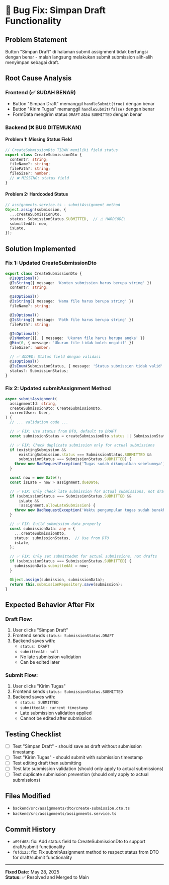 # 🐛 Bug Fix: Simpan Draft Functionality

## **Problem Statement**
Button "Simpan Draft" di halaman submit assignment tidak berfungsi dengan benar - malah langsung melakukan submit submission alih-alih menyimpan sebagai draft.

## **Root Cause Analysis**

### **Frontend (✅ SUDAH BENAR)**
- Button "Simpan Draft" memanggil `handleSubmit(true)` dengan benar
- Button "Kirim Tugas" memanggil `handleSubmit(false)` dengan benar  
- FormData mengirim status `DRAFT` atau `SUBMITTED` dengan benar

### **Backend (❌ BUG DITEMUKAN)**

#### **Problem 1: Missing Status Field**
```typescript
// CreateSubmissionDto TIDAK memiliki field status
export class CreateSubmissionDto {
  content?: string;
  fileName?: string;
  filePath?: string;
  fileSize?: number;
  // ❌ MISSING: status field
}
```

#### **Problem 2: Hardcoded Status**
```typescript
// assignments.service.ts - submitAssignment method
Object.assign(submission, {
  ...createSubmissionDto,
  status: SubmissionStatus.SUBMITTED,  // ⚠️ HARDCODE!
  submittedAt: now,
  isLate,
});
```

## **Solution Implemented**

### **Fix 1: Updated CreateSubmissionDto**
```typescript
export class CreateSubmissionDto {
  @IsOptional()
  @IsString({ message: 'Konten submission harus berupa string' })
  content?: string;

  @IsOptional()
  @IsString({ message: 'Nama file harus berupa string' })
  fileName?: string;

  @IsOptional()
  @IsString({ message: 'Path file harus berupa string' })
  filePath?: string;

  @IsOptional()
  @IsNumber({}, { message: 'Ukuran file harus berupa angka' })
  @Min(0, { message: 'Ukuran file tidak boleh negatif' })
  fileSize?: number;

  // ✅ ADDED: Status field dengan validasi
  @IsOptional()
  @IsEnum(SubmissionStatus, { message: 'Status submission tidak valid' })
  status?: SubmissionStatus;
}
```

### **Fix 2: Updated submitAssignment Method**
```typescript
async submitAssignment(
  assignmentId: string,
  createSubmissionDto: CreateSubmissionDto,
  currentUser: User,
) {
  // ... validation code ...

  // ✅ FIX: Use status from DTO, default to DRAFT
  const submissionStatus = createSubmissionDto.status || SubmissionStatus.DRAFT;

  // ✅ FIX: Check duplicate submission only for actual submissions
  if (existingSubmission && 
      existingSubmission.status === SubmissionStatus.SUBMITTED && 
      submissionStatus === SubmissionStatus.SUBMITTED) {
    throw new BadRequestException('Tugas sudah dikumpulkan sebelumnya');
  }

  const now = new Date();
  const isLate = now > assignment.dueDate;

  // ✅ FIX: Only check late submission for actual submissions, not drafts
  if (submissionStatus === SubmissionStatus.SUBMITTED && 
      isLate && 
      !assignment.allowLateSubmission) {
    throw new BadRequestException('Waktu pengumpulan tugas sudah berakhir');
  }

  // ✅ FIX: Build submission data properly
  const submissionData: any = {
    ...createSubmissionDto,
    status: submissionStatus,  // Use from DTO
    isLate,
  };

  // ✅ FIX: Only set submittedAt for actual submissions, not drafts
  if (submissionStatus === SubmissionStatus.SUBMITTED) {
    submissionData.submittedAt = now;
  }

  Object.assign(submission, submissionData);
  return this.submissionRepository.save(submission);
}
```

## **Expected Behavior After Fix**

### **Draft Flow:**
1. User clicks "Simpan Draft"
2. Frontend sends `status: SubmissionStatus.DRAFT`
3. Backend saves with:
   - `status: DRAFT`
   - `submittedAt: null`
   - No late submission validation
   - Can be edited later

### **Submit Flow:**
1. User clicks "Kirim Tugas"  
2. Frontend sends `status: SubmissionStatus.SUBMITTED`
3. Backend saves with:
   - `status: SUBMITTED`
   - `submittedAt: current timestamp`
   - Late submission validation applied
   - Cannot be edited after submission

## **Testing Checklist**
- [ ] Test "Simpan Draft" - should save as draft without submission timestamp
- [ ] Test "Kirim Tugas" - should submit with submission timestamp
- [ ] Test editing draft then submitting
- [ ] Test late submission validation (should only apply to actual submissions)
- [ ] Test duplicate submission prevention (should only apply to actual submissions)

## **Files Modified**
- `backend/src/assignments/dto/create-submission.dto.ts`
- `backend/src/assignments/assignments.service.ts`

## **Commit History**
- `a09fd08`: fix: Add status field to CreateSubmissionDto to support draft/submit functionality
- `f0fd123`: fix: Fix submitAssignment method to respect status from DTO for draft/submit functionality

---
**Fixed Date:** May 28, 2025  
**Status:** ✅ Resolved and Merged to Main
